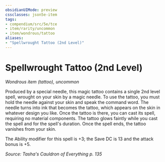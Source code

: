 ```yaml
---
obsidianUIMode: preview
cssclasses: json5e-item
tags:
- compendium/src/5e/tce
- item/rarity/uncommon
- item/wondrous/tattoo
aliases: 
- "Spellwrought Tattoo (2nd Level)"
---
```

# Spellwrought Tattoo (2nd Level)
*Wondrous item (tattoo), uncommon*  



Produced by a special needle, this magic tattoo contains a single 2nd level spell, wrought on your skin by a magic needle. To use the tattoo, you must hold the needle against your skin and speak the command word. The needle turns into ink that becomes the tattoo, which appears on the skin in whatever design you like. Once the tattoo is there, you can cast its spell, requiring no material components. The tattoo glows faintly while you cast the spell and for the spell's duration. Once the spell ends, the tattoo vanishes from your skin.

The Ability modifier for this spell is +3; the Save DC is 13 and the attack bonus is +5.

*Source: Tasha's Cauldron of Everything p. 135*